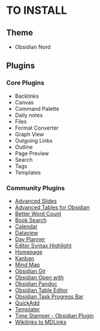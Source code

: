 # TO INSTALL

## Theme
- Obsidian Nord

## Plugins

### Core Plugins
- Backlinks
- Canvas
- Command Palette
- Daily notes
- Files
- Format Converter
- Graph View
- Outgoing Links
- Outline
- Page Preview
- Search
- Tags
- Templates
 
### Community Plugins
- [Advanced Slides](obsidian://show-plugin?id=obsidian-advanced-slides)
- [Advanced Tables for Obsidian](obsidian://show-plugin?id=table-editor-obsidian)
- [Better Word Count](obsidian://show-plugin?id=better-word-count)
- [Book Search](obsidian://show-plugin?id=obsidian-book-search-plugin)
- [Calendar](obsidian://show-plugin?id=calendar)
- [Dataview](obsidian://show-plugin?id=dataview)
- [Day Planner](obsidian://show-plugin?id=obsidian-day-planner)
- [Editor Syntax Highlight](obsidian://show-plugin?id=cm-editor-syntax-highlight-obsidian)
- [Homepage](obsidian://show-plugin?id=homepage)
- [Kanban](obsidian://show-plugin?id=obsidian-kanban)
- [Mind Map](obsidian://show-plugin?id=obsidian-mind-map)
- [Obsidian Git](obsidian://show-plugin?id=obsidian-git)
- [Obsidian Open with](obsidian://show-plugin?id=open-with)
- [Obsidian Pandoc](obsidian://show-plugin?id=obsidian-pandoc)
- [Obsidian Table Editor](obsidian://show-plugin?id=markdown-table-editor)
- [Obsidian Task Progress Bar](obsidian://show-plugin?id=obsidian-task-progress-bar)
- [QuickAdd](obsidian://show-plugin?id=quickadd)
- [Templater](obsidian://show-plugin?id=templater-obsidian)
- [Time Stamper - Obsidian Plugin](obsidian://show-plugin?id=obsidian-timestamper)
- [Wikilinks to MDLinks](obsidian://show-plugin?id=wikilinks-to-mdlinks-obsidian)